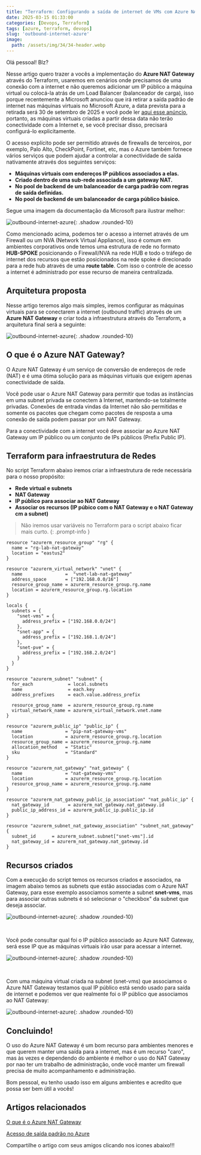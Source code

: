 ```yaml
---
title: "Terraform: Configurando a saída de internet de VMs com Azure NAT Gateway"
date: 2025-03-15 01:33:00
categories: [Devops, Terraform]
tags: [azure, terraform, devops]
slug: 'outbound-internet-azure'
image:
  path: /assets/img/34/34-header.webp
---
```


Olá pessoal! Blz?

Nesse artigo quero trazer a vocês a implementação do **Azure NAT Gateway** através do Terraform, usaremos em cenários onde precisamos de uma conexão com a internet e não queremos adicionar um IP público a máquina virtual ou colocá-la atrás de um Load Balancer (balanceador de carga), isso porque recentemente a Microsoft anunciou que irá retirar a saída padrão de internet nas máquinas virtuais no Microsoft Azure, a data prevista para a retirada será 30 de setembro de 2025 e você pode ler <a href="https://azure.microsoft.com/pt-br/updates?id=default-outbound-access-for-vms-in-azure-will-be-retired-transition-to-a-new-method-of-internet-access" target="_blank">aqui esse anúncio</a>, portanto, as máquinas virtuais criadas a partir dessa data não terão conectividade com a Internet e, se você precisar disso, precisará configurá-lo explicitamente.

O acesso explícito pode ser permitido através de firewalls de terceiros, por exemplo, Palo Alto, CheckPoint, Fortinet, etc, mas o Azure também fornece vários serviços que podem ajudar a controlar a conectividade de saída nativamente através dos seguintes serviços:

* **Máquinas virtuais com endereços IP públicos associados a elas.**
* **Criado dentro de uma sub-rede associada a um gateway NAT.**
* **No pool de backend de um balanceador de carga padrão com regras de saída definidas.**
* **No pool de backend de um balanceador de carga público básico.**

Segue uma imagem da documentação da Microsoft para ilustrar melhor:

![outbound-internet-azure](/assets/img/34/01.png){: .shadow .rounded-10}

Como mencionado acima, podemos ter o acesso a internet através de um Firewall ou um NVA (Network Virtual Appliance), isso é comum em ambientes corporativos onde temos uma estrutura de rede no formato **HUB-SPOKE** posicionando o Firewall/NVA na rede HUB e todo o tráfego de internet dos recursos que estão posicionados na rede spoke é direcionado para a rede hub através de uma **route table**. Com isso o controle de acesso a internet é administrado por esse recurso de maneira centralizada.

## Arquitetura proposta

Nesse artigo teremos algo mais simples, iremos configurar as máquinas virtuais para se conectarem a internet (outbound traffic) através de um **Azure NAT Gateway** e criar toda a infraestrutura através do Terraform, a arquitetura final será a seguinte:

![outbound-internet-azure](/assets/img/34/02.png){: .shadow .rounded-10}

## O que é o Azure NAT Gateway?

O Azure NAT Gateway é um serviço de conversão de endereços de rede (NAT) e é uma ótima solução para as máquinas virtuais que exigem apenas conectividade de saída.

Você pode usar o Azure NAT Gateway para permitir que todas as instâncias em uma subnet privada se conectem à Internet, mantendo-se totalmente privadas. Conexões de entrada vindas da Internet não são permitidas e somente os pacotes que chegam como pacotes de resposta a uma conexão de saída podem passar por um NAT Gateway.

Para a conectividade com a internet você deve associar ao Azure NAT Gateway um IP público ou um conjunto de IPs públicos (Prefix Public IP).

## Terraform para infraestrutura de Redes

No script Terraform abaixo iremos criar a infraestrutura de rede necessária para o nosso propósito:

- **Rede virtual e subnets**
- **NAT Gateway**
- **IP público para associar ao NAT Gateway**
- **Associar os recursos (IP púbico com o NAT Gateway e o NAT Gateway cm a subnet)**

> Não iremos usar variáveis no Terraform para o script abaixo ficar mais curto.
{: .prompt-info }

```hcl
resource "azurerm_resource_group" "rg" {
  name = "rg-lab-nat-gateway"
  location = "eastus2"
}

resource "azurerm_virtual_network" "vnet" {
  name                =  "vnet-lab-nat-gateway"
  address_space       = ["192.168.0.0/16"]
  resource_group_name = azurerm_resource_group.rg.name
  location = azurerm_resource_group.rg.location 
}

locals {
  subnets = {
    "snet-vms" = {
      address_prefix = ["192.168.0.0/24"]
    },
    "snet-app" = {
      address_prefix = ["192.168.1.0/24"]
    },
    "snet-pve" = {
      address_prefix = ["192.168.2.0/24"]
    }
  }
}

resource "azurerm_subnet" "subnet" {
  for_each             = local.subnets
  name                 = each.key
  address_prefixes     = each.value.address_prefix

  resource_group_name  = azurerm_resource_group.rg.name
  virtual_network_name = azurerm_virtual_network.vnet.name
}

resource "azurerm_public_ip" "public_ip" {
  name                = "pip-nat-gateway-vms"
  location            = azurerm_resource_group.rg.location
  resource_group_name = azurerm_resource_group.rg.name
  allocation_method   = "Static"
  sku                 = "Standard"
}

resource "azurerm_nat_gateway" "nat_gateway" {
  name                = "nat-gateway-vms"
  location            = azurerm_resource_group.rg.location
  resource_group_name = azurerm_resource_group.rg.name
}

resource "azurerm_nat_gateway_public_ip_association" "nat_public_ip" {
  nat_gateway_id       = azurerm_nat_gateway.nat_gateway.id
  public_ip_address_id = azurerm_public_ip.public_ip.id
}

resource "azurerm_subnet_nat_gateway_association" "subnet_nat_gateway" {
  subnet_id      = azurerm_subnet.subnet["snet-vms"].id
  nat_gateway_id = azurerm_nat_gateway.nat_gateway.id
}
```

## Recursos criados

Com a execução do script temos os recursos criados e associados, na imagem abaixo temos as subnets que estão associadas com o Azure NAT Gateway, para esse exemplo associamos somente a subnet **snet-vms**, mas para associar outras subnets é só selecionar o "checkbox" da subnet que deseja associar.

![outbound-internet-azure](/assets/img/34/04.png){: .shadow .rounded-10}

<br>

Você pode consultar qual foi o IP público associado ao Azure NAT Gateway, será esse IP que as máquinas virtuais irão usar para acessar a internet.

![outbound-internet-azure](/assets/img/34/03.png){: .shadow .rounded-10}

<br>

Com uma máquina virtual criada na subnet (snet-vms) que associamos o Azure NAT Gateway testamos qual IP público está sendo usado para saída de internet e podemos ver que realmente foi o IP público que associamos ao NAT Gateway:

![outbound-internet-azure](/assets/img/34/05.png){: .shadow .rounded-10}

## Concluindo!

O uso do Azure NAT Gateway é um bom recurso para ambientes menores e que querem manter uma saída para a internet, mas é um recurso "caro", mas às vezes e dependendo do ambiente é melhor o uso do NAT Gateway por nao ter um trabalho de administração, onde você manter um firewall precisa de muito acompanhamento e administração.

Bom pessoal, eu tenho usado isso em alguns ambientes e acredito que possa ser bem útil a vocês!

## Artigos relacionados

<a href="https://learn.microsoft.com/en-us/azure/nat-gateway/nat-overview" target="_blank">O que é o Azure NAT Gateway</a>

<a href="https://learn.microsoft.com/en-us/azure/virtual-network/ip-services/default-outbound-access" target="_blank">Acesso de saída padrão no Azure</a>

Compartilhe o artigo com seus amigos clicando nos icones abaixo!!!
